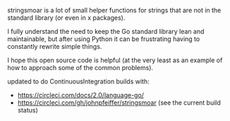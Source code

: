 stringsmoar is a lot of small helper functions for strings that are not in the standard library (or even in x packages).

I fully understand the need to keep the Go standard library lean and maintainable, but after using Python it can be frustrating having to constantly rewrite simple things.

I hope this open source code is helpful (at the very least as an example of how to approach some of the common problems).

updated to do ContinuousIntegration builds with:

- <https://circleci.com/docs/2.0/language-go/>
- <https://circleci.com/gh/johnpfeiffer/stringsmoar> (see the current build status)


